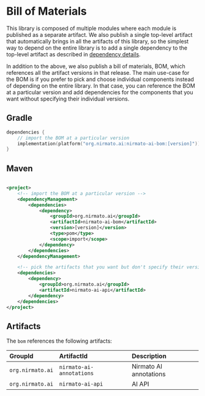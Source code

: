 # Bill of Materials

This library is composed of multiple modules where each module is published as a separate artifact. We also publish a
single top-level artifact that automatically brings in all the artifacts of this library, so the simplest way to depend
on the entire library is to add a single dependency to the top-level artifact as described in
[dependency details](../../README.md#dependency).

In addition to the above, we also publish a bill of materials, BOM, which references all the artifact versions in that
release. The main use-case for the BOM is if you prefer to pick and choose individual components instead of
depending on the entire library. In that case, you can reference the BOM at a particular version and add dependencies
for the components that you want without specifying their individual versions.

## Gradle

```kotlin
dependencies {
    // import the BOM at a particular version
    implementation(platform("org.nirmato.ai:nirmato-ai-bom:[version]"))
}
```

## Maven

```xml

<project>
    <!-- import the BOM at a particular version -->
    <dependencyManagement>
        <dependencies>
            <dependency>
                <groupId>org.nirmato.ai</groupId>
                <artifactId>nirmato-ai-bom</artifactId>
                <version>[version]</version>
                <type>pom</type>
                <scope>import</scope>
            </dependency>
        </dependencies>
    </dependencyManagement>

    <!-- pick the artifacts that you want but don't specify their versions as that's controlled by the BOM -->
    <dependencies>
        <dependency>
            <groupId>org.nirmato.ai</groupId>
            <artifactId>nirmato-ai-api</artifactId>
        </dependency>
    </dependencies>
</project>
```

## Artifacts

The `bom` references the following artifacts:

| GroupId          | ArtifactId               | Description            |
|:-----------------|:-------------------------|:-----------------------|
| `org.nirmato.ai` | `nirmato-ai-annotations` | Nirmato AI annotations |
| `org.nirmato.ai` | `nirmato-ai-api`         | AI API                 |
